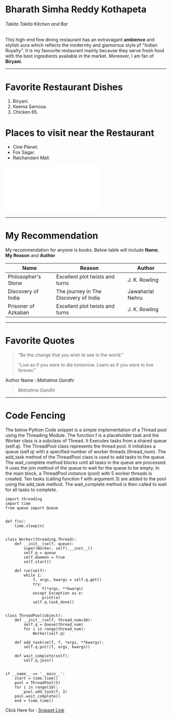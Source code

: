 # Bharath Simha Reddy Kothapeta
###### Takita Takita Kitchen and Bar
This  high-end fine dining restaurant has an extravagant **ambience** and stylish aura which reflects the modernity and glamorous style pf "Indian Royalty". It is my favourite restaurant mainly because they serve fresh food with the best ingredients available in the market. Moreover, I am fan of **Biryani**.

---

# Favorite Restaurant Dishes

1. Biryani.
2. Keema Samosa.
3. Chicken 65.

# Places to visit near the Restaurant

* Cine Planet.
* Fox Sagar.
* Raichandani Mall.

![mymedia](MyMedia.md)

---

# My Recommendation

My recommendation for anyone is books. Below table will include **Name**, **My Reason** and **Author**


| Name | Reason | Author |
| --- | --- | --- |
| Philosopher's Stone | Excellent plot twists and turns |  J. K. Rowling |  
| Discovery of India  |  The journey in The Discovery of India |  Jawaharlal Nehru | 
| Prisoner of Azkaban | Excellent plot twists and turns  | J. K. Rowling |

---

# Favorite Quotes

> "Be the change that you wish to see in the world."

> "Live as if you were to die tomorrow. Learn as if you were to live forever."

Author Name : *Mahatma Gandhi*

> *Mahatma Gandhi*

---

# Code Fencing

The below Python Code snippet is a simple implementation of a Thread pool using the Threading Module. The function f is a placeholder task and the Worker class is a subclass of Thread. It Executes tasks from a shared queue (self.q). The ThreadPool class represents the thread pool. It initializes a queue (self.q) with a specified number of worker threads (thread_num). The add_task method of the ThreadPool class is used to add tasks to the queue. The wait_complete method blocks until all tasks in the queue are processed. It uses the join method of the queue to wait for the queue to be empty. In the main block, a ThreadPool instance (pool) with 5 worker threads is created. Ten tasks (calling function f with argument 3) are added to the pool using the add_task method. The wait_complete method is then called to wait for all tasks to complete.


```
import threading
import time
from queue import Queue


def f(n):
    time.sleep(n)


class Worker(threading.Thread):
    def __init__(self, queue):
        super(Worker, self).__init__()
        self.q = queue
        self.daemon = True
        self.start()

    def run(self):
        while 1:
            f, args, kwargs = self.q.get()
            try:
                f(*args, **kwargs)
            except Exception as e:
                print(e)
            self.q.task_done()


class ThreadPool(object):
    def __init__(self, thread_num=10):
        self.q = Queue(thread_num)
        for i in range(thread_num):
            Worker(self.q)

    def add_task(self, f, *args, **kwargs):
        self.q.put((f, args, kwargs))

    def wait_complete(self):
        self.q.join()


if __name__ == '__main__':
    start = time.time()
    pool = ThreadPool(5)
    for i in range(10):
        pool.add_task(f, 3)
    pool.wait_complete()
    end = time.time() 

```

Click Here for : [ Snippet Link](https://code.pieces.app/collections/python)

